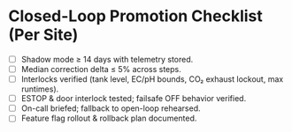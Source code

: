 # Closed-Loop Promotion Checklist (Per Site)

- [ ] Shadow mode ≥ 14 days with telemetry stored.
- [ ] Median correction delta ≤ 5% across steps.
- [ ] Interlocks verified (tank level, EC/pH bounds, CO₂ exhaust lockout, max runtimes).
- [ ] ESTOP & door interlock tested; failsafe OFF behavior verified.
- [ ] On-call briefed; fallback to open-loop rehearsed.
- [ ] Feature flag rollout & rollback plan documented.
